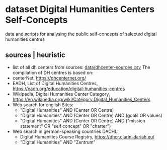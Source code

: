 # dataset Digital Humanities Centers Self-Concepts
data and scripts for analysing the public self-concepts of selected digital humanities centres

## sources | heuristic
- list of all dh centers from sources: [data/dhcenter-sources.csv](data/dhcenter-sources.csv)
The compilation of DH centres is based on:
- centerNet, https://dhcenternet.org/
- EADH, List of Digital Humanities Centres, https://eadh.org/education/digital-humanities-centres
- Wikipedia, Digital Humanities Center Category, https://en.wikipedia.org/wiki/Category:Digital_Humanities_Centers
- Web search for english Sites:
  - "Digital Humanities" AND (Center OR Centre)
  - "Digital Humanities" AND (Center OR Centre) AND (goals OR values)
  - "Digital Humanities" AND (Center OR Centre) AND ("mission statement" OR "self concept" OR "charter")
- Web search in german-speaking countries DACHL:
  - Digital Humanities Course Registry, https://dhcr.clarin-dariah.eu/
  - "Digital Humanities" AND "Zentrum"
